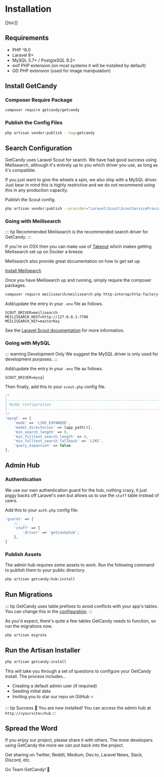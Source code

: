 # Installation

[[toc]]

## Requirements

- PHP ^8.0
- Laravel 8+
- MySQL 5.7+ / PostgreSQL 9.2+
- exif PHP extension (on most systems it will be installed by default)
- GD PHP extension (used for image manipulation)

## Install GetCandy

### Composer Require Package

```sh
composer require getcandy/getcandy
```

### Publish the Config Files

```sh
php artisan vendor:publish --tag=getcandy
```

## Search Configuration

GetCandy uses Laravel Scout for search. We have had good success using Meilisearch, although it's entirely up to you which driver you use, as long as it's compatible.

If you just want to give the wheels a spin, we also ship with a MySQL driver. Just bear in mind this is highly restrictive and we do not recommend using this in any production capacity.

Publish the Scout config.

```sh
php artisan vendor:publish --provider="Laravel\Scout\ScoutServiceProvider"
```

### Going with Meilisearch

::: tip Recommended
Meilisearch is the recommended search driver for GetCandy.
:::

If you're on OSX then you can make use of [Takeout](https://github.com/tighten/takeout) which makes getting Meilisearch set up on Docker a breeze.

Meilisearch also provide great documentation on how to get set up.

[Install Meilisearch](https://docs.meilisearch.com/learn/getting_started/installation.html)

Once you have Meilisearch up and running, simply require the composer packages.

```sh
composer require meilisearch/meilisearch-php http-interop/http-factory-guzzle
```

Add/update the entry in your `.env` file as follows.

```
SCOUT_DRIVER=meilisearch
MEILISEARCH_HOST=http://127.0.0.1:7700
MEILISEARCH_KEY=masterKey
```

See the [Laravel Scout documentation](https://laravel.com/docs/8.x/scout#meilisearch) for more information.

### Going with MySQL

::: warning Development Only
We suggest the MySQL driver is only used for development purposes.
:::

Add/update the entry in your `.env` file as follows.

```
SCOUT_DRIVER=mysql
```

Then finally, add this to your `scout.php` config file.

```php
/*
|--------------------------------------------------------------------------
| MySQL Configuration
|--------------------------------------------------------------------------
*/
'mysql' => [
    'mode' => 'LIKE_EXPANDED',
    'model_directories' => [app_path()],
    'min_search_length' => 0,
    'min_fulltext_search_length' => 4,
    'min_fulltext_search_fallback' => 'LIKE',
    'query_expansion' => false
],
```

## Admin Hub

### Authentication

We use our own authentication guard for the hub, nothing crazy, it just piggy backs off Laravel's own but allows us to use the `staff` table instead of users.

Add this to your `auth.php` config file:

```php
'guards' => [
    // ...
    'staff' => [
        'driver' => 'getcandyhub',
    ],
]
```

### Publish Assets

The admin hub requires some assets to work. Run the following command to publish them to your public directory.

```sh
php artisan getcandy:hub:install
```

## Run Migrations

::: tip
GetCandy uses table prefixes to avoid conflicts with your app's tables. You can change this in the [configuration](/configuration.html).
:::

As you'd expect, there's quite a few tables GetCandy needs to function, so run the migrations now.

```sh
php artisan migrate
```

## Run the Artisan Installer

```sh
php artisan getcandy:install
```

This will take you through a set of questions to configure your GetCandy install. The process includes...

- Creating a default admin user (if required)
- Seeding initial data
- Inviting you to star our repo on GitHub ⭐


::: tip Success 🎉
You are now installed! You can access the admin hub at `http://<yoursite>/hub`
:::

## Spread the Word

If you enjoy our project, please share it with others. The more developers using GetCandy the more we can put back into the project.

Get sharing on Twitter, Reddit, Medium, Dev.to, Laravel News, Slack, Discord, etc.

Go Team GetCandy! 🤟
